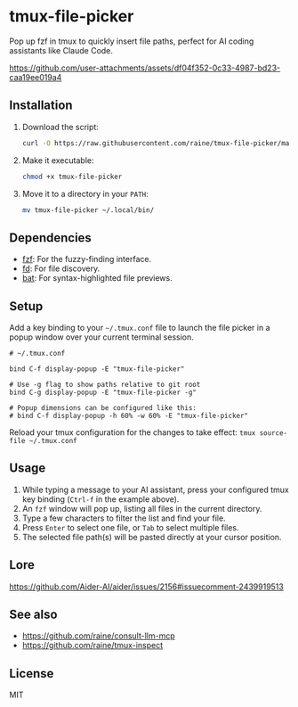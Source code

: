 # tmux-file-picker

Pop up fzf in tmux to quickly insert file paths, perfect for AI coding
assistants like Claude Code.

https://github.com/user-attachments/assets/df04f352-0c33-4987-bd23-caa19ee019a4

## Installation

1.  Download the script:
    ```sh
    curl -O https://raw.githubusercontent.com/raine/tmux-file-picker/main/tmux-file-picker
    ```
2.  Make it executable:
    ```sh
    chmod +x tmux-file-picker
    ```
3.  Move it to a directory in your `PATH`:
    ```sh
    mv tmux-file-picker ~/.local/bin/
    ```

## Dependencies

- [fzf](https://github.com/junegunn/fzf): For the fuzzy-finding interface.
- [fd](https://github.com/sharkdp/fd): For file discovery.
- [bat](https://github.com/sharkdp/bat): For syntax-highlighted file previews.

## Setup

Add a key binding to your `~/.tmux.conf` file to launch the file picker in a
popup window over your current terminal session.

```tmux
# ~/.tmux.conf

bind C-f display-popup -E "tmux-file-picker"

# Use -g flag to show paths relative to git root
bind C-g display-popup -E "tmux-file-picker -g"

# Popup dimensions can be configured like this:
# bind C-f display-popup -h 60% -w 60% -E "tmux-file-picker"
```

Reload your tmux configuration for the changes to take effect:
`tmux source-file ~/.tmux.conf`

## Usage

1.  While typing a message to your AI assistant, press your configured tmux key
    binding (`Ctrl-f` in the example above).
2.  An `fzf` window will pop up, listing all files in the current directory.
3.  Type a few characters to filter the list and find your file.
4.  Press `Enter` to select one file, or `Tab` to select multiple files.
5.  The selected file path(s) will be pasted directly at your cursor position.

## Lore

https://github.com/Aider-AI/aider/issues/2156#issuecomment-2439919513

## See also

- https://github.com/raine/consult-llm-mcp
- https://github.com/raine/tmux-inspect

## License

MIT
